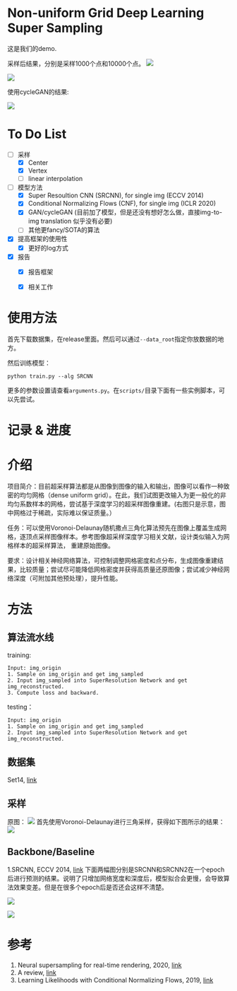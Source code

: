 # Non-uniform Grid Deep Learning Super Sampling

这是我们的demo.


采样后结果，分别是采样1000个点和10000个点。
![](imgs/blur_point1000.jpg)

![](imgs/blur_point10000.png)

使用cycleGAN的结果:

![](imgs/pred_cycleGAN_epoch40_0.png)

# To Do List
- [ ] 采样
  - [x] Center
  - [x] Vertex
  - [ ] linear interpolation
- [ ] 模型方法
  - [x] Super Resoultion CNN (SRCNN), for single img (ECCV 2014)
  - [x] Conditional Normalizing Flows (CNF), for single img (ICLR 2020)
  - [x] GAN/cycleGAN (目前加了模型，但是还没有想好怎么做，直接img-to-img translation 似乎没有必要)
  - [ ] 其他更fancy/SOTA的算法
- [x] 提高框架的使用性
  - [x] 更好的log方式
- [x] 报告
  - [x] 报告框架
  - [x] 相关工作



# 使用方法
首先下载数据集，在release里面。然后可以通过`--data_root`指定你放数据的地方。

然后训练模型：
```
python train.py --alg SRCNN
```
更多的参数设置请查看`arguments.py`。在`scripts/`目录下面有一些实例脚本，可以先尝试。



# 记录 & 进度
# 介绍
项目简介：目前超采样算法都是从图像到图像的输入和输出，图像可以看作一种致密的均匀网格（dense uniform grid）。在此，我们试图更改输入为更一般化的非均匀系数样本的网格，尝试基于深度学习的超采样图像重建。(右图只是示意，图中网格过于稀疏，实际难以保证质量。）

任务：可以使用Voronoi-Delaunay随机撒点三角化算法预先在图像上覆盖生成网格，逐顶点采样图像样本。参考图像超采样深度学习相关文献，设计类似输入为网格样本的超采样算法， 重建原始图像。


要求：设计相关神经网络算法，可控制调整网格密度和点分布，生成图像重建结果，比较质量；尝试尽可能降低网格密度并获得高质量还原图像；尝试减少神经网络深度（可附加其他预处理），提升性能。

# 方法

## 算法流水线
training:
```
Input: img_origin
1. Sample on img_origin and get img_sampled 
2. Input img_sampled into SuperResolution Network and get img_reconstructed.
3. Compute loss and backward.
```

testing：
```
Input: img_origin
1. Sample on img_origin and get img_sampled 
2. Input img_sampled into SuperResolution Network and get img_reconstructed.
```

## 数据集
Set14, [link](https://deepai.org/dataset/set14-super-resolution)

## 采样
原图：
![](imgs/img_origin.jpeg)
首先使用Voronoi-Delaunay进行三角采样，获得如下图所示的结果：
![](imgs/delaunay.jpg)

## Backbone/Baseline
1.SRCNN, ECCV 2014, [link](https://github.com/yjn870/SRCNN-pytorch)
下面两幅图分别是SRCNN和SRCNN2在一个epoch后进行预测的结果。说明了只增加网络宽度和深度后，模型拟合会更慢，会导致算法效果变差。但是在很多个epoch后是否还会这样不清楚。

![](imgs/pred_SRCNN1_epoch0.png)

![](imgs/predict_SRCNN2_epoch0.png)


# 参考
1. Neural supersampling for real-time rendering, 2020, [link](https://research.fb.com/wp-content/uploads/2020/06/Neural-Supersampling-for-Real-time-Rendering.pdf)
2. A review, [link](https://cseweb.ucsd.edu/~ravir/tianchengsiga.pdf)
3. Learning Likelihoods with Conditional Normalizing Flows, 2019, [link](http://arxiv.org/abs/1912.00042)
